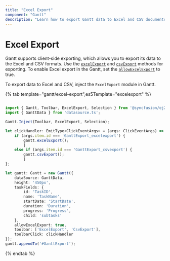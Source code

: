 ```yaml
---
title: "Excel Export"
component: "Gantt"
description: "Learn how to export Gantt data to Excel and CSV documents in the Essential JS 2 Gantt control."
---
```


# Excel Export

Gantt supports client-side exporting, which allows you to export its data to the Excel and CSV formats. Use the [`excelExport`](../api/gantt/#excelexport) and [`csvExport`](../api/gantt/#csvexport) methods for exporting. To enable Excel export in the Gantt, set the [`allowExcelExport`](../api/gantt/#allowexcelexport) to true.

To export data to Excel and CSV, inject the `ExcelExport` module in Gantt.

{% tab template="gantt/excel-export",es5Template="excelexport" %}

```typescript

import { Gantt, Toolbar, ExcelExport, Selection } from '@syncfusion/ej2-gantt';
import { GanttData } from 'datasource.ts';

Gantt.Inject(Toolbar, ExcelExport, Selection);

let clickHandler: EmitType<ClickEventArgs> = (args: ClickEventArgs) => {
    if (args.item.id === 'GanttExport_excelexport') {
        gantt.excelExport();
        }
    else if (args.item.id === 'GanttExport_csvexport') {
        gantt.csvExport();
        }
};

let gantt: Gantt = new Gantt({
    dataSource: GanttData,
    height: '450px',
    taskFields: {
        id: 'TaskID',
        name: 'TaskName',
        startDate: 'StartDate',
        duration: 'Duration',
        progress: 'Progress',
        child: 'subtasks'
    },
    allowExcelExport: true,
    toolbar: ['ExcelExport', 'CsvExport'],
    toolbarClick: clickHandler
});
gantt.appendTo('#GanttExport');

```

{% endtab %}